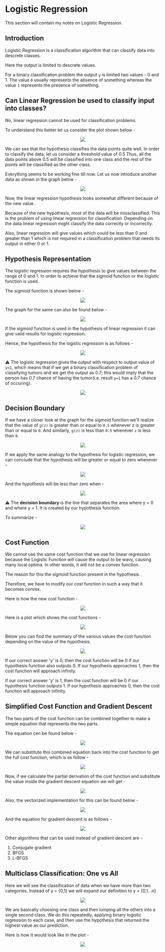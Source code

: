 # Logistic Regression

This section will contain my notes on Logistic Regression. 

## Introduction

Logistic Regression is a classification algorithm that can classify data into descrete classes. 

Here the output is limited to descrete values. 

For a binary classification problem the output ```y``` is limited two values - 0 and 1. The value ```0``` usually represents the absence of something whereas the value ```1``` represents the presence of something. 

## Can Linear Regression be used to classify input into classes?

No, linear regression cannot be used for classification problems. 

To understand this better let us consider the plot shown below - 

<p align="center"><img src ="images/graph-1.png"/>

We can see that the hypothesis classifies the data points quite well. In order to classify the data, let us consider a threshold value of 0.5
Thus, all the data points above 0.5 will be classified into one class and the rest of the points will be classified as the other class.

Everything seems to be working fine till now. Let us now introduce another data as shown in the graph below -

<p align="center"><img src ="images/graph-2.png"/>

Now, the linear regression hypothesis looks somewhat different because of the new value.  

Because of the new hypothesis, most of the data will be missclassified. This is the problem of using linear regression for classification. Depending on the data linear regression might classify the data correctly or incorrectly.

Also, linear regression will give values which could be less than 0 and greater than 1 which is not required in a classification problem that needs its output in either 0 or 1. 

## Hypothesis Representation

The logistic regression requires the hypothesis to give values between the range of 0 and 1. In order to achieve that the sigmoid function or the logistic function is used.

The sigmoid function is shown below - 

<p align="center"><img src ="images/sigmoid.jpg"/>

The graph for the same can also be found below - 

<p align="center"><img src ="images/sigmoid.png"/>

If the sigmoid function is used in the hypothesis of linear regression it can give valid results for logistic regression. 

Hence, the hypothesis for the logistic regression is as follows - 

<p align="center"><img src ="images/hypothesis.jpg"/>

:warning: The logistic regression gives the output with respect to output value of ```y=1```, which means that if we get a binary classification problem of classifying tumors and we get the output as 0.7; this would imply that the person has 0.7 chance of having the tumor(i.e. result ```y=1``` has a 0.7 chance of occuring).

<p align="center"><img src ="images/probability.png"/>

## Decision Boundary

If we have a closer look at the graph for the sigmoid function we'll realize that the value of ```g(z)``` is greater than or equal to ```0.5``` whenever z is greater than or equal to ```0```. And similarly, ```g(z)``` is less than ```0.5``` whenever ```z``` is less than ```0```. 

<p align="center"><img src ="images/comparision-3.png"/>

If we apply the same analogy to the hypothesis for logistic regression, we can conclude that the hypothesis will be greater or equal to zero whenever - 

<p align="center"><img src ="images/comparision-1.jpg"/>

And the hypothesis will be less than zero when -

<p align="center"><img src ="images/comparision-2.jpg"/>

:warning: The **decision boundary** is the line that separates the area where y = 0 and where y = 1. It is created by our hypothesis function.

To summarize - 

<p align="center"><img src ="images/summary-1.png"/>

## Cost Function

We cannot use the same cost function that we use for linear regression because the Logistic Function will cause the output to be wavy, causing many local optima. In other words, it will not be a convex function.

The reason for this the sigmoid function present in the hypothesis. 

Therefore, we have to modify our cost function in such a way that it becomes convex. 

Here is how the new cost function - 

<p align="center"><img src ="images/cost-function.png"/>

Here is a plot which shows the cost functions - 

<p align="center"><img src ="images/plot-of-cost-functions.png"/>

Below you can find the summary of the various values the cost function depending on the value of the hypothesis. 

<p align="center"><img src ="images/cost-function-info.png"/>

If our correct answer 'y' is 0, then the cost function will be 0 if our hypothesis function also outputs 0. If our hypothesis approaches 1, then the cost function will approach infinity.

If our correct answer 'y' is 1, then the cost function will be 0 if our hypothesis function outputs 1. If our hypothesis approaches 0, then the cost function will approach infinity.

## Simplified Cost Function and Gradient Descent

The two parts of the cost function can be combined together to make a simple equation that represents the two parts. 

The equation cen be found below - 

<p align="center"><img src ="images/combined-cost-function.png"/>

We can substitute this combined equation back into the cost function to get the full cost function, which is as follow - 

<p align="center"><img src ="images/complete-cost-function.png">

Now, if we calculate the partial derivation of the cost function and substitute the value inside the gradient descent equation we will get -

<p align="center"><img src ="images/derivation-cost.png">

Also, the vectorized implementation for this can be found below - 

<p align="center"><img src ="images/vectorized-implementation.png">

And the equation for gradient descent is as follows - 

<p align="center"><img src ="images/gradient-vector.png">

Other algorithms that can be used instead of gradient descent are - 

1.  Conjugate gradient
1.  BFGS
1.  L-BFGS

## Multiclass Classification: One vs All

Here we will see the classification of data when we have more than two categories. Instead of y = {0,1} we will expand our definition to y = {0,1...n}

<p align="center"><img src ="images/multiclass-classification.png">

We are basically choosing one class and then lumping all the others into a single second class. We do this repeatedly, applying binary logistic regression to each case, and then use the hypothesis that returned the highest value as our prediction.

Here is how it would look like in the plot - 

<p align="center"><img src ="images/multiclass-plot.png">

